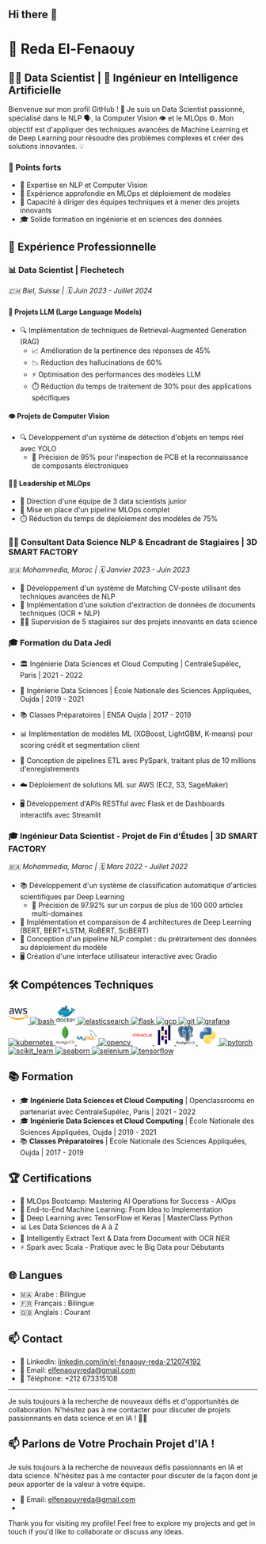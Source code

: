## Hi there 👋
# 🚀 Reda El-Fenaouy

## 👨‍💻 Data Scientist | 🧠 Ingénieur en Intelligence Artificielle

Bienvenue sur mon profil GitHub ! 👋 Je suis un Data Scientist passionné, spécialisé dans le NLP 🗣️, la Computer Vision 👁️ et le MLOps ⚙️. Mon objectif est d'appliquer des techniques avancées de Machine Learning et de Deep Learning pour résoudre des problèmes complexes et créer des solutions innovantes. 💡

### 🌟 Points forts

- 🤖 Expertise en NLP et Computer Vision
- 🚀 Expérience approfondie en MLOps et déploiement de modèles
- 👥 Capacité à diriger des équipes techniques et à mener des projets innovants
- 🎓 Solide formation en ingénierie et en sciences des données

## 💼 Expérience Professionnelle

### 📊 Data Scientist | Flechetech
*🇨🇭 Biel, Suisse | 🗓️ Juin 2023 - Juillet 2024*

#### 🧠 Projets LLM (Large Language Models)
- 🔍 Implémentation de techniques de Retrieval-Augmented Generation (RAG)
  - 📈 Amélioration de la pertinence des réponses de 45%
  - 📉 Réduction des hallucinations de 60%
  - ⚡ Optimisation des performances des modèles LLM
  - ⏱️ Réduction du temps de traitement de 30% pour des applications spécifiques

#### 👁️ Projets de Computer Vision
- 🔍 Développement d'un système de détection d'objets en temps réel avec YOLO
  - 🎯 Précision de 95% pour l'inspection de PCB et la reconnaissance de composants électroniques

#### 👨‍🏫 Leadership et MLOps
- 👥 Direction d'une équipe de 3 data scientists junior
- 🔄 Mise en place d'un pipeline MLOps complet
- ⏱️ Réduction du temps de déploiement des modèles de 75%

### 🧙‍♂️ Consultant Data Science NLP & Encadrant de Stagiaires | 3D SMART FACTORY
*🇲🇦 Mohammedia, Maroc | 🗓️ Janvier 2023 - Juin 2023*

- 🔗 Développement d'un système de Matching CV-poste utilisant des techniques avancées de NLP
- 📄 Implémentation d'une solution d'extraction de données de documents techniques (OCR + NLP)
- 👨‍🏫 Supervision de 5 stagiaires sur des projets innovants en data science


### 🎓 Formation du Data Jedi

- 🏛️ Ingénierie Data Sciences et Cloud Computing | CentraleSupélec, Paris | 2021 - 2022
- 🏫 Ingénierie Data Sciences | École Nationale des Sciences Appliquées, Oujda | 2019 - 2021
- 📚 Classes Préparatoires | ENSA Oujda | 2017 - 2019

- 📊 Implémentation de modèles ML (XGBoost, LightGBM, K-means) pour scoring crédit et segmentation client
- 🔄 Conception de pipelines ETL avec PySpark, traitant plus de 10 millions d'enregistrements
- ☁️ Déploiement de solutions ML sur AWS (EC2, S3, SageMaker)
- 🖥️ Développement d'APIs RESTful avec Flask et de Dashboards interactifs avec Streamlit

### 🎓 Ingénieur Data Scientist - Projet de Fin d'Études | 3D SMART FACTORY
*🇲🇦 Mohammedia, Maroc | 🗓️ Mars 2022 - Juillet 2022*

- 📚 Développement d'un système de classification automatique d'articles scientifiques par Deep Learning
  - 🎯 Précision de 97.92% sur un corpus de plus de 100 000 articles multi-domaines
- 🧠 Implémentation et comparaison de 4 architectures de Deep Learning (BERT, BERT+LSTM, RoBERT, SciBERT)
- 🔄 Conception d'un pipeline NLP complet : du prétraitement des données au déploiement du modèle
- 🖥️ Création d'une interface utilisateur interactive avec Gradio

## 🛠️ Compétences Techniques
<p align="left">
  <a href="https://aws.amazon.com" target="_blank" rel="noreferrer">
    <img src="https://raw.githubusercontent.com/devicons/devicon/master/icons/amazonwebservices/amazonwebservices-original-wordmark.svg" alt="aws" width="40" height="40"/>
  </a>
  <a href="https://www.gnu.org/software/bash/" target="_blank" rel="noreferrer">
    <img src="https://www.vectorlogo.zone/logos/gnu_bash/gnu_bash-icon.svg" alt="bash" width="40" height="40"/>
  </a>
  <a href="https://www.docker.com/" target="_blank" rel="noreferrer">
    <img src="https://raw.githubusercontent.com/devicons/devicon/master/icons/docker/docker-original-wordmark.svg" alt="docker" width="40" height="40"/>
  </a>
  <a href="https://www.elastic.co" target="_blank" rel="noreferrer">
    <img src="https://www.vectorlogo.zone/logos/elastic/elastic-icon.svg" alt="elasticsearch" width="40" height="40"/>
  </a>
  <a href="https://flask.palletsprojects.com/" target="_blank" rel="noreferrer">
    <img src="https://www.vectorlogo.zone/logos/pocoo_flask/pocoo_flask-icon.svg" alt="flask" width="40" height="40"/>
  </a>
  <a href="https://cloud.google.com" target="_blank" rel="noreferrer">
    <img src="https://www.vectorlogo.zone/logos/google_cloud/google_cloud-icon.svg" alt="gcp" width="40" height="40"/>
  </a>
  <a href="https://git-scm.com/" target="_blank" rel="noreferrer">
    <img src="https://www.vectorlogo.zone/logos/git-scm/git-scm-icon.svg" alt="git" width="40" height="40"/>
  </a>
  <a href="https://grafana.com" target="_blank" rel="noreferrer">
    <img src="https://www.vectorlogo.zone/logos/grafana/grafana-icon.svg" alt="grafana" width="40" height="40"/>
  </a>
  <a href="https://kubernetes.io" target="_blank" rel="noreferrer">
    <img src="https://www.vectorlogo.zone/logos/kubernetes/kubernetes-icon.svg" alt="kubernetes" width="40" height="40"/>
  </a>
  <a href="https://www.mongodb.com/" target="_blank" rel="noreferrer">
    <img src="https://raw.githubusercontent.com/devicons/devicon/master/icons/mongodb/mongodb-original-wordmark.svg" alt="mongodb" width="40" height="40"/>
  </a>
  <a href="https://www.mysql.com/" target="_blank" rel="noreferrer">
    <img src="https://raw.githubusercontent.com/devicons/devicon/master/icons/mysql/mysql-original-wordmark.svg" alt="mysql" width="40" height="40"/>
  </a>
  <a href="https://opencv.org/" target="_blank" rel="noreferrer">
    <img src="https://www.vectorlogo.zone/logos/opencv/opencv-icon.svg" alt="opencv" width="40" height="40"/>
  </a>
  <a href="https://www.oracle.com/" target="_blank" rel="noreferrer">
    <img src="https://raw.githubusercontent.com/devicons/devicon/master/icons/oracle/oracle-original.svg" alt="oracle" width="40" height="40"/>
  </a>
  <a href="https://pandas.pydata.org/" target="_blank" rel="noreferrer">
    <img src="https://raw.githubusercontent.com/devicons/devicon/2ae2a900d2f041da66e950e4d48052658d850630/icons/pandas/pandas-original.svg" alt="pandas" width="40" height="40"/>
  </a>
  <a href="https://www.postgresql.org" target="_blank" rel="noreferrer">
    <img src="https://raw.githubusercontent.com/devicons/devicon/master/icons/postgresql/postgresql-original-wordmark.svg" alt="postgresql" width="40" height="40"/>
  </a>
  <a href="https://www.python.org" target="_blank" rel="noreferrer">
    <img src="https://raw.githubusercontent.com/devicons/devicon/master/icons/python/python-original.svg" alt="python" width="40" height="40"/>
  </a>
  <a href="https://pytorch.org/" target="_blank" rel="noreferrer">
    <img src="https://www.vectorlogo.zone/logos/pytorch/pytorch-icon.svg" alt="pytorch" width="40" height="40"/>
  </a>
  <a href="https://scikit-learn.org/" target="_blank" rel="noreferrer">
    <img src="https://upload.wikimedia.org/wikipedia/commons/0/05/Scikit_learn_logo_small.svg" alt="scikit_learn" width="40" height="40"/>
  </a>
  <a href="https://seaborn.pydata.org/" target="_blank" rel="noreferrer">
    <img src="https://seaborn.pydata.org/_images/logo-mark-lightbg.svg" alt="seaborn" width="40" height="40"/>
  </a>
  <a href="https://www.selenium.dev" target="_blank" rel="noreferrer">
    <img src="https://raw.githubusercontent.com/detain/svg-logos/780f25886640cef088af994181646db2f6b1a3f8/svg/selenium-logo.svg" alt="selenium" width="40" height="40"/>
  </a>
  <a href="https://www.tensorflow.org" target="_blank" rel="noreferrer">
    <img src="https://www.vectorlogo.zone/logos/tensorflow/tensorflow-icon.svg" alt="tensorflow" width="40" height="40"/>
  </a>
</p>


## 📚 Formation

- 🎓 **Ingénierie Data Sciences et Cloud Computing** | Openclassrooms en partenariat avec CentraleSupélec, Paris | 2021 - 2022
- 🎓 **Ingénierie Data Sciences et Cloud Computing** | École Nationale des Sciences Appliquées, Oujda | 2019 - 2021
- 📚 **Classes Préparatoires** | École Nationale des Sciences Appliquées, Oujda | 2017 - 2019

## 🏆 Certifications

- 🚀 MLOps Bootcamp: Mastering AI Operations for Success - AIOps
- 🔄 End-to-End Machine Learning: From Idea to Implementation
- 🧠 Deep Learning avec TensorFlow et Keras | MasterClass Python
- 📊 Les Data Sciences de A à Z
- 📄 Intelligently Extract Text & Data from Document with OCR NER
- ⚡ Spark avec Scala - Pratique avec le Big Data pour Débutants

## 🌐 Langues

- 🇲🇦 Arabe : Bilingue
- 🇫🇷 Français : Bilingue
- 🇬🇧 Anglais : Courant

## 📫 Contact

- 💼 LinkedIn: [linkedin.com/in/el-fenaouy-reda-212074192](https://www.linkedin.com/in/el-fenaouy-reda-212074192)
- 📧 Email: elfenaouyreda@gmail.com
- 📱 Téléphone: +212 673315108

---

Je suis toujours à la recherche de nouveaux défis et d'opportunités de collaboration. N'hésitez pas à me contacter pour discuter de projets passionnants en data science et en IA ! 🚀💡







## 📫 Parlons de Votre Prochain Projet d'IA !

Je suis toujours à la recherche de nouveaux défis passionnants en IA et data science. N'hésitez pas à me contacter pour discuter de la façon dont je peux apporter de la valeur à votre équipe.

- 📧 Email: elfenaouyreda@gmail.com
- 
Thank you for visiting my profile! Feel free to explore my projects and get in touch if you'd like to collaborate or discuss any ideas.


<!--



**EL-FENAOUY/EL-FENAOUY** is a ✨ _special_ ✨ repository because its `README.md` (this file) appears on your GitHub profile.

Here are some ideas to get you started:

- 🔭 I’m currently working on ...
- 🌱 I’m currently learning ...
- 👯 I’m looking to collaborate on ...
- 🤔 I’m looking for help with ...
- 💬 Ask me about ...
- 📫 How to reach me: ...
- 😄 Pronouns: ...
- ⚡ Fun fact: ...
-->

